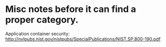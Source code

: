 # Misc notes before it can find a proper category.

Application container security:
http://nvlpubs.nist.gov/nistpubs/SpecialPublications/NIST.SP.800-190.pdf

